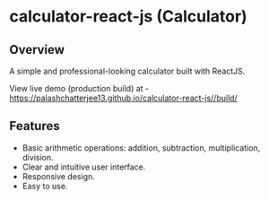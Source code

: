 # calculator-react-js (Calculator)

## Overview

A simple and professional-looking calculator built with ReactJS.

View live demo (production build) at - https://palashchatterjee13.github.io/calculator-react-js//build/

## Features

- Basic arithmetic operations: addition, subtraction, multiplication, division.
- Clear and intuitive user interface.
- Responsive design.
- Easy to use.
